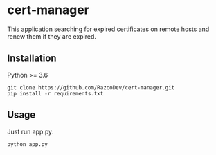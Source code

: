# cert-manager

This application searching for expired certificates on remote hosts and renew them if they are expired.

## Installation
Python >= 3.6 
```
git clone https://github.com/RazcoDev/cert-manager.git
pip install -r requirements.txt
```


## Usage
Just run app.py:
```
python app.py
```

